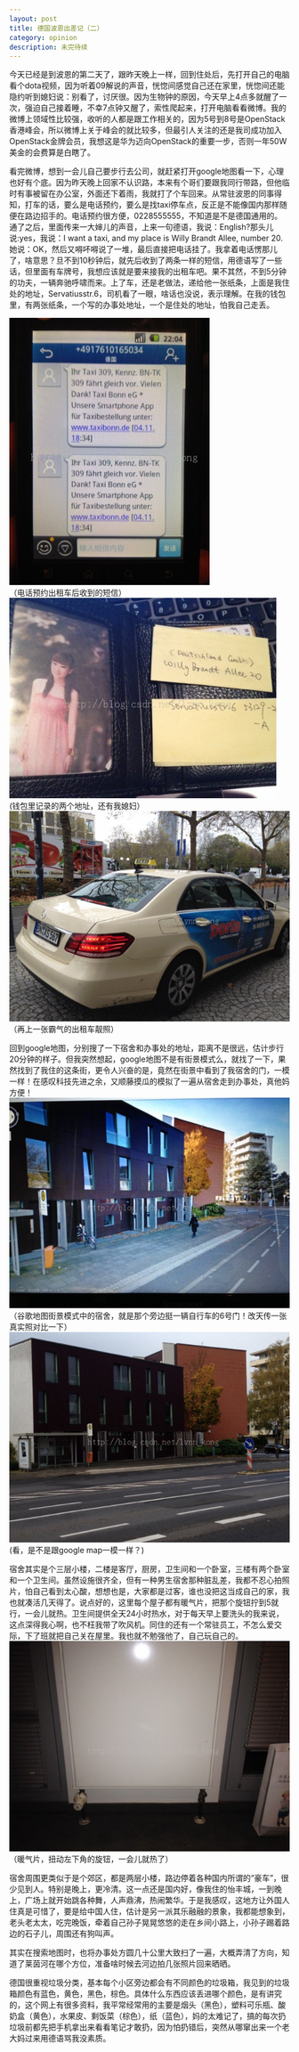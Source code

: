 ```yaml
---
layout: post
title: 德国波恩出差记（二）
category: opinion
description: 未完待续
---
```


今天已经是到波恩的第二天了，跟昨天晚上一样，回到住处后，先打开自己的电脑看个dota视频，因为听着09解说的声音，恍惚间感觉自己还在家里，恍惚间还能隐约听到媳妇说：别看了，讨厌很。因为生物钟的原因，今天早上4点多就醒了一次，强迫自己接着睡，不幸7点钟又醒了，索性爬起来，打开电脑看看微博。我的微博上领域性比较强，收听的人都是跟工作相关的，因为5号到8号是OpenStack香港峰会，所以微博上关于峰会的就比较多，但最引人关注的还是我司成功加入OpenStack金牌会员，我想这是华为迈向OpenStack的重要一步，否则一年50W美金的会费算是白瞎了。

看完微博，想到一会儿自己要步行去公司，就赶紧打开google地图看一下，心理也好有个底。因为昨天晚上回家不认识路，本来有个哥们要跟我同行带路，但他临时有事被留在办公室，外面还下着雨，我就打了个车回来。从常驻波恩的同事得知，打车的话，要么是电话预约，要么是找taxi停车点，反正是不能像国内那样随便在路边招手的。电话预约很方便，0228555555，不知道是不是德国通用的。通了之后，里面传来一大婶儿的声音，上来一句德语，我说：English?那头儿说:yes，我说：I want a taxi, and my place is Willy Brandt Allee, number 20. 她说：OK，然后又嘚吥嘚说了一堆，最后直接把电话挂了。我拿着电话愣那儿了，啥意思？旦不到10秒钟后，就先后收到了两条一样的短信，用德语写了一些话，但里面有车牌号，我想应该就是要来接我的出租车吧。果不其然，不到5分钟的功夫，一辆奔驰呼啸而来。上了车，还是老做法，递给他一张纸条，上面是我住处的地址，Servatiusstr.6，司机看了一眼，啥话也没说，表示理解。在我的钱包里，有两张纸条，一个写的办事处地址，一个是住处的地址，怕我自己走丢。

![](/images/2013-11-07-bonn-2/1.jpg)  
（电话预约出租车后收到的短信）  
![](/images/2013-11-07-bonn-2/2.jpg)  
(钱包里记录的两个地址，还有我媳妇）  
![](/images/2013-11-07-bonn-2/3.jpg)  
（再上一张霸气的出租车靓照）

回到google地图，分别搜了一下宿舍和办事处的地址，距离不是很远，估计步行20分钟的样子。但我突然想起，google地图不是有街景模式么，就找了一下，果然找到了我住的这条街，更令人兴奋的是，竟然在街景中看到了我宿舍的门，一模一样！在感叹科技先进之余，又顺藤摸瓜的模拟了一遍从宿舍走到办事处，真他妈方便！  
![](/images/2013-11-07-bonn-2/4.jpg)  
（谷歌地图街景模式中的宿舍，就是那个旁边挺一辆自行车的6号门！改天传一张真实照对比一下）  
![](/images/2013-11-07-bonn-2/5.jpg)  
(看，是不是跟google map一模一样？)

宿舍其实是个三层小楼，二楼是客厅，厨房，卫生间和一个卧室，三楼有两个卧室和一个卫生间。虽然设施很齐全，但有一种男生宿舍那种脏乱差，我都不忍心拍照片，怕自己看到太心酸，想想也是，大家都是过客，谁也没把这当成自己的家，我也就凑活几天得了。说点好的，这里每个屋子都有暖气片，把那个旋钮拧到5就行，一会儿就热。卫生间提供全天24小时热水，对于每天早上要洗头的我来说，这点深得我心啊，也不枉我带了吹风机。同住的还有一个常驻员工，不怎么爱交际，下了班就把自己关在屋里。我也就不勉强他了，自己玩自己的。  
![](/images/2013-11-07-bonn-2/6.jpg)  
（暖气片，扭动左下角的旋钮，一会儿就热了）

宿舍周围更类似于是个郊区，都是两层小楼，路边停着各种国内所谓的“豪车”，很少见到人。特别是晚上，更冷清。这一点还是国内好，像我住的怡丰城，一到晚上，广场上就开始跳各种舞，人声鼎沸，热闹繁华。于是我感叹，这地方让外国人住真是可惜了，要是给中国人住，估计是另一派其乐融融的景象，我都能想象到，老头老太太，吃完晚饭，牵着自己孙子晃晃悠悠的走在乡间小路上，小孙子踢着路边的石子儿，周围还有狗叫声。

其实在搜索地图时，也将办事处方圆几十公里大致扫了一遍，大概弄清了方向，知道了莱茵河在哪个方位，准备啥时候去河边拍几张照片回来晒晒。

德国很重视垃圾分类，基本每个小区旁边都会有不同颜色的垃圾箱，我见到的垃圾箱颜色有蓝色，黄色，黑色，棕色。具体什么东西应该丢进哪个颜色，是有讲究的，这个网上有很多资料，我平常经常用的主要是烟头（黑色），塑料可乐瓶、酸奶盒（黄色），水果皮、剩饭菜（棕色），纸（蓝色），妈的太难记了，搞的每次扔垃圾前都先把手机拿出来看看笔记才敢扔，因为怕扔错后，突然从哪窜出来一个老大妈过来用德语骂我没素质。
